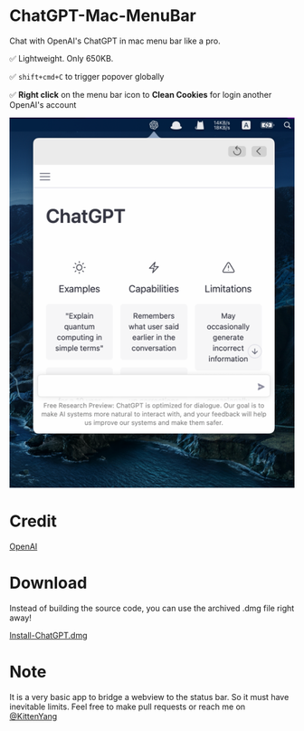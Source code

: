 # ChatGPT-Mac-MenuBar
Chat with OpenAI's ChatGPT in mac menu bar like a pro.

✅ Lightweight. Only 650KB.

✅ `shift+cmd+C` to trigger popover globally

✅ **Right click** on the menu bar icon to **Clean Cookies** for login another OpenAI's account


![](resource/snapshot.png)

# Credit
[OpenAI](https://openai.com/)

# Download
Instead of building the source code, you can use the archived .dmg file right away!

[Install-ChatGPT.dmg](https://github.com/KittenYang/ChatGPT-Mac-MenuBar/raw/main/Install-ChatGPT.dmg)


# Note
It is a very basic app to bridge a webview to the status bar. So it must have inevitable limits. Feel free to make pull requests or reach me on [@KittenYang](https://twitter.com/KittenYang)
